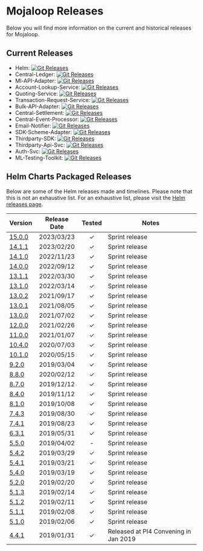 # Mojaloop Releases

Below you will find more information on the current and historical releases for Mojaloop.

## Current Releases

* Helm: [![Git Releases](https://img.shields.io/github/release/mojaloop/helm.svg?style=flat)](https://github.com/mojaloop/helm/releases)
* Central-Ledger: [![Git Releases](https://img.shields.io/github/release/mojaloop/central-ledger.svg?style=flat)](https://github.com/mojaloop/central-ledger/releases)
* Ml-API-Adapter: [![Git Releases](https://img.shields.io/github/release/mojaloop/ml-api-adapter.svg?style=flat)](https://github.com/mojaloop/ml-api-adapter/releases)
* Account-Lookup-Service: [![Git Releases](https://img.shields.io/github/release/mojaloop/account-lookup-service.svg?style=flat)](https://github.com/mojaloop/account-lookup-service/releases)
* Quoting-Service: [![Git Releases](https://img.shields.io/github/release/mojaloop/quoting-service.svg?style=flat)](https://github.com/mojaloop/quoting-service/releases)
* Transaction-Request-Service: [![Git Releases](https://img.shields.io/github/release/mojaloop/transaction-requests-service.svg?style=flat)](https://github.com/mojaloop/transaction-requests-service/releases)
* Bulk-API-Adapter: [![Git Releases](https://img.shields.io/github/release/mojaloop/bulk-api-adapter.svg?style=flat)](https://github.com/mojaloop/bulk-api-adapter/releases)
* Central-Settlement: [![Git Releases](https://img.shields.io/github/release/mojaloop/central-settlement.svg?style=flat)](https://github.com/mojaloop/central-settlement/releases)
* Central-Event-Processor: [![Git Releases](https://img.shields.io/github/release/mojaloop/central-event-processor.svg?style=flat)](https://github.com/mojaloop/central-event-processor/releases)
* Email-Notifier: [![Git Releases](https://img.shields.io/github/release/mojaloop/email-notifier.svg?style=flat)](https://github.com/mojaloop/email-notifier/releases)
* SDK-Scheme-Adapter: [![Git Releases](https://img.shields.io/github/release/mojaloop/sdk-scheme-adapter.svg?style=flat)](https://github.com/mojaloop/sdk-scheme-adapter/releases)
* Thirdparty-SDK: [![Git Releases](https://img.shields.io/github/release/mojaloop/thirdparty-sdk.svg?style=flat)](https://github.com/mojaloop/thirdparty-sdk/releases)
* Thirdparty-Api-Svc: [![Git Releases](https://img.shields.io/github/release/mojaloop/thirdparty-api-svc.svg?style=flat)](https://github.com/mojaloop/thirdparty-api-svc/releases)
* Auth-Svc: [![Git Releases](https://img.shields.io/github/release/mojaloop/auth-service.svg?style=flat)](https://github.com/mojaloop/auth-service/releases)
* ML-Testing-Toolkit: [![Git Releases](https://img.shields.io/github/release/mojaloop/ml-testing-toolkit.svg?style=flat)](https://github.com/mojaloop/ml-testing-toolkit/releases)


## Helm Charts Packaged Releases

 Below are some of the Helm releases made and timelines. Please note that this is not an exhaustive list. For an exhaustive list, please visit the [Helm releases page](https://github.com/mojaloop/helm/releases).

| Version | Release Date | Tested | Notes |
| --- | :---: | :---: | --- |
| [15.0.0](https://github.com/mojaloop/helm/releases/tag/v15.0.0) | 2023/03/23 | &check; | Sprint release |
| [14.1.1](https://github.com/mojaloop/helm/releases/tag/v14.1.1) | 2023/02/20 | &check; | Sprint release |
| [14.1.0](https://github.com/mojaloop/helm/releases/tag/v14.1.0) | 2022/11/23 | &check; | Sprint release |
| [14.0.0](https://github.com/mojaloop/helm/releases/tag/v14.0.0) | 2022/09/12 | &check; | Sprint release |
| [13.1.1](https://github.com/mojaloop/helm/releases/tag/v13.1.1) | 2022/03/30 | &check; | Sprint release |
| [13.1.0](https://github.com/mojaloop/helm/releases/tag/v13.1.0) | 2022/03/14 | &check; | Sprint release |
| [13.0.2](https://github.com/mojaloop/helm/releases/tag/v13.0.2) | 2021/09/17 | &check; | Sprint release |
| [13.0.1](https://github.com/mojaloop/helm/releases/tag/v13.0.1) | 2021/08/05 | &check; | Sprint release |
| [13.0.0](https://github.com/mojaloop/helm/releases/tag/v13.0.0) | 2021/07/02 | &check; | Sprint release |
| [12.0.0](https://github.com/mojaloop/helm/releases/tag/v12.0.0) | 2021/02/26 | &check; | Sprint release |
| [11.0.0](https://github.com/mojaloop/helm/releases/tag/v11.0.0) | 2021/01/07 | &check; | Sprint release |
| [10.4.0](https://github.com/mojaloop/helm/releases/tag/v10.4.0) | 2020/07/03 | &check; | Sprint release |
| [10.1.0](https://github.com/mojaloop/helm/releases/tag/v10.1.0) | 2020/05/15 | &check; | Sprint release |
| [9.2.0](https://github.com/mojaloop/helm/releases/tag/v9.2.0) | 2019/03/04 | &check; | Sprint release |
| [8.8.0](https://github.com/mojaloop/helm/releases/tag/v8.8.0) | 2020/02/12 | &check; | Sprint release |
| [8.7.0](https://github.com/mojaloop/helm/releases/tag/v8.7.0) | 2019/12/12 | &check; | Sprint release |
| [8.4.0](https://github.com/mojaloop/helm/releases/tag/v8.4.0) | 2019/11/12 | &check; | Sprint release |
| [8.1.0](https://github.com/mojaloop/helm/releases/tag/v8.1.0) | 2019/10/08 | &check; | Sprint release |
| [7.4.3](https://github.com/mojaloop/helm/releases/tag/v7.4.3) | 2019/08/30 | &check; | Sprint release |
| [7.4.1](https://github.com/mojaloop/helm/releases/tag/v7.4.1) | 2019/08/23 | &check; | Sprint release |
| [6.3.1](https://github.com/mojaloop/helm/releases/tag/v6.3.1) | 2019/05/31 | &check; | Sprint release |
| [5.5.0](https://github.com/mojaloop/helm/releases/tag/v5.5.0) | 2019/04/02 | - | Sprint release |
| [5.4.2](https://github.com/mojaloop/helm/releases/tag/v5.4.2) | 2019/03/29 | &check; | Sprint release |
| [5.4.1](https://github.com/mojaloop/helm/releases/tag/v5.4.1) | 2019/03/21 | &check; | Sprint release |
| [5.4.0](https://github.com/mojaloop/helm/releases/tag/v5.4.0) | 2019/03/19 | &check; | Sprint release |
| [5.2.0](https://github.com/mojaloop/helm/releases/tag/v5.2.0) | 2019/02/20 | &check; | Sprint release |
| [5.1.3](https://github.com/mojaloop/helm/releases/tag/v5.1.3) | 2019/02/14 | &check; | Sprint release |
| [5.1.2](https://github.com/mojaloop/helm/releases/tag/v5.1.2) | 2019/02/11 | &check; | Sprint release |
| [5.1.1](https://github.com/mojaloop/helm/releases/tag/v5.1.1) | 2019/02/08 | &check; | Sprint release |
| [5.1.0](https://github.com/mojaloop/helm/releases/tag/v5.1.0) | 2019/02/06 | &check; | Sprint release |
| [4.4.1](https://github.com/mojaloop/helm/releases/tag/v4.4.1) | 2019/01/31 | &check; | Released at PI4 Convening in Jan 2019 |
